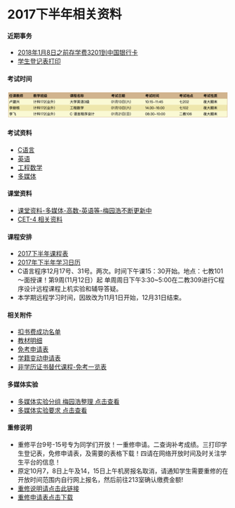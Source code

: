 # 2017下半年相关资料

#### 近期事务
- [2018年1月8日之前存学费3201到中国银行卡](http://jxjy.ecust.edu.cn/ShowNewsContent.aspx?NewId=3747&pk=153)
- [学生登记表打印](2017-second-half/dayin.jpg)

#### 考试时间
<img src="2017-second-half/exam_schedule.png" width="600px" />

#### 考试资料
- [C语言](2017-second-half/c/exam.md)
- [英语](2017-second-half/english/exam.md)
- [工程数学](2017-second-half/math/exam.md)
- [多媒体](2017-second-half/duomeiti/exam.md)

#### 课堂资料
- [课堂资料-多媒体-高数-英语等-梅园浩不断更新中](https://pan.baidu.com/s/1b5cj6Y#list/path=%2F)
- [CET-4 相关资料](cet4/readme.md)

#### 课程安排
- [2017下半年课程表](2017-second-half/课程表.png)
- [2017年下半年学习日历](2017-second-half/2017年下半年学习日历.doc)
- C语言程序12月17号、31号。两次。时间下午课15：30开始。地点：七教101～面授课！第9周(11月12日）起 单周周日下午3:30~5:00在二教309进行C程序设计远程课程上机实验和辅导答疑。
- 本学期远程学习时间，因故改为11月1日开始，12月31日结束。

#### 相关附件
- [扣书费成功名单](2017-second-half/扣书费成功名单.jpeg)
- [教材明细](2017-second-half/教材明细.jpeg)
- [免考申请表](attachment/免考申请表.doc)
- [学籍变动申请表](attachment/学籍变动申请表.doc)
- [非学历证书替代课程-免考一览表](attachment/非学历证书免考一览表.xls)

#### 多媒体实验
- [多媒体实验分组 梅园浩整理 点击查看](2017-second-half/多媒体实验分组.jpeg)
- [多媒体实验要求 点击查看](2017-second-half/多媒体实验要求.png)

#### 重修说明
- 重修平台9号-15号专为同学们开放！一重修申请。二查询补考成绩。三打印学生登记表，免修申请表，及需要的表格下载！四请在网络开放时间及时关注学生平台的信息！
- 原定10月7，8日上午及14，15日上午机房报名取消，请通知学生需要重修的在开放时间范围内自行网上报名，然后前往213室确认缴费金额!
- [重修说明请点击此链接](2017-second-half/chongxiu/read.md)
- [重修申请表点击下载](2017-second-half/chongxiu/重修申请表.doc)